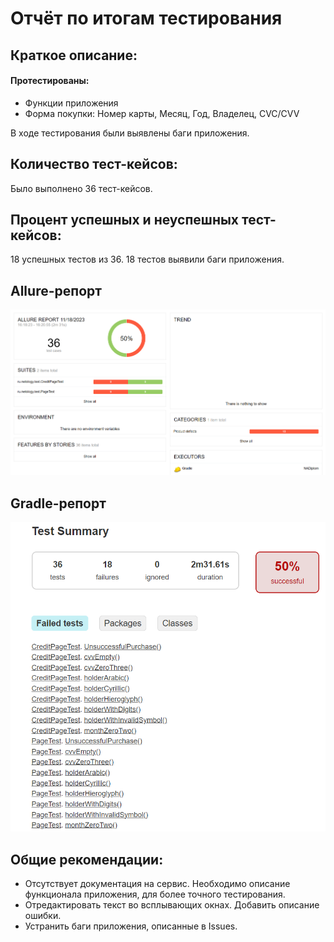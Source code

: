 # Отчёт по итогам тестирования

## Краткое описание:
#### Протестированы:
* Функции приложения
* Форма покупки: Номер карты, Месяц, Год, Владелец, CVC/CVV

В ходе тестирования были выявлены баги приложения.

## Количество тест-кейсов:
Было выполнено 36 тест-кейсов.

## Процент успешных и неуспешных тест-кейсов:
18 успешных тестов из 36. 18 тестов выявили баги приложения.

## Allure-репорт
![Описание картинки](img.png)



## Gradle-репорт
![Описание картинки](img_1.png)



## Общие рекомендации:
* Отсутствует документация на сервис. Необходимо описание функционала приложения, для более точного тестирования.
* Отредактировать текст во всплывающих окнах. Добавить описание ошибки.
* Устранить баги приложения, описанные в Issues.